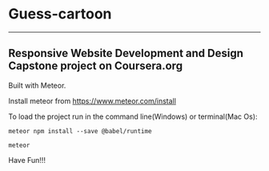 # Guess-cartoon
---
Responsive Website Development and Design Capstone project on Coursera.org
---
Built with Meteor.

Install meteor from https://www.meteor.com/install

To load the project run in the command line(Windows) or terminal(Mac Os):

```
meteor npm install --save @babel/runtime

meteor
```

Have Fun!!!

